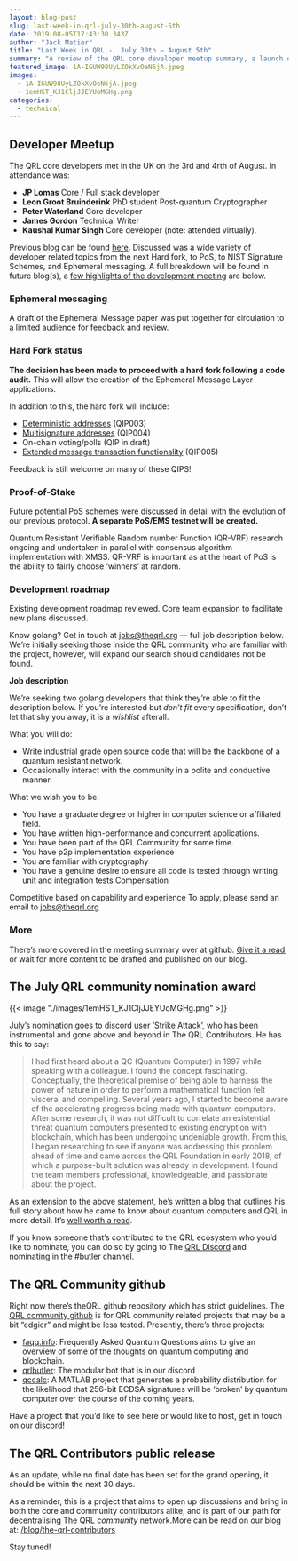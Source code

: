 ```yaml
---
layout: blog-post
slug: last-week-in-qrl-july-30th-august-5th
date: 2019-08-05T17:43:30.343Z
author: "Jack Matier"
title: "Last Week in QRL -  July 30th — August 5th"
summary: "A review of the QRL core developer meetup summary, a launch of the QRL community github, and the July QRL community nomination."
featured_image: 1A-IGUW98UyLZOkXvOeN6jA.jpeg
images:
  - 1A-IGUW98UyLZOkXvOeN6jA.jpeg
  - 1emHST_KJ1CljJJEYUoMGHg.png
categories:
  - technical
---
```


## Developer Meetup

The QRL core developers met in the UK on the 3rd and 4rth of August. In attendance was:

* **JP Lomas** Core / Full stack developer
* **Leon Groot Bruinderink** PhD student Post-quantum Cryptographer
* **Peter Waterland** Core developer
* **James Gordon** Technical Writer
* **Kaushal Kumar Singh** Core developer (note: attended virtually).

Previous blog can be found [here](/blog/the-qrl-developer-meetup). Discussed was a wide variety of developer related topics from the next Hard fork, to PoS, to NIST Signature Schemes, and Ephemeral messaging. A full breakdown will be found in future blog(s), a [few highlights of the development meeting](https://github.com/theQRL/dev-meetings/blob/master/2019/08/03-04.md) are below.

### Ephemeral messaging

A draft of the Ephemeral Message paper was put together for circulation to a limited audience for feedback and review.

### Hard Fork status

**The decision has been made to proceed with a hard fork following a code audit.** This will allow the creation of the Ephemeral Message Layer applications.

In addition to this, the hard fork will include:

* [Deterministic addresses](https://github.com/theQRL/qips/pull/5) (QIP003)
* [Multisignature addresses](https://github.com/theQRL/qips/pull/7) (QIP004)
* On-chain voting/polls (QIP in draft)
* [Extended message transaction functionality](https://github.com/theQRL/qips/pull/8) (QIP005)

Feedback is still welcome on many of these QIPS!

### Proof-of-Stake

Future potential PoS schemes were discussed in detail with the evolution of our previous protocol. **A separate PoS/EMS testnet will be created.**

Quantum Resistant Verifiable Random number Function (QR-VRF) research ongoing and undertaken in parallel with consensus algorithm implementation with XMSS. QR-VRF is important as at the heart of PoS is the ability to fairly choose ‘winners’ at random.

### Development roadmap

Existing development roadmap reviewed. Core team expansion to facilitate new plans discussed.

Know golang? Get in touch at jobs@theqrl.org — full job description below. We’re initially seeking those inside the QRL community who are familiar with the project, however, will expand our search should candidates not be found.

**Job description**

We’re seeking two golang developers that think they’re able to fit the description below. If you’re interested but *don’t fit* every specification, don’t let that shy you away, it is a *wishlist* afterall.

What you will do:

* Write industrial grade open source code that will be the backbone of a quantum resistant network.
* Occasionally interact with the community in a polite and conductive manner.

What we wish you to be:

* You have a graduate degree or higher in computer science or affiliated field.
* You have written high-performance and concurrent applications.
* You have been part of the QRL Community for some time.
* You have p2p implementation experience
* You are familiar with cryptography
* You have a genuine desire to ensure all code is tested through writing unit and integration tests Compensation

Competitive based on capability and experience To apply, please send an email to jobs@theqrl.org

### More

There’s more covered in the meeting summary over at github. [Give it a read,](https://github.com/theQRL/dev-meetings/blob/master/2019/08/03-04.md) or wait for more content to be drafted and published on our blog.

## The July QRL community nomination award

{{< image "./images/1emHST_KJ1CljJJEYUoMGHg.png" >}}

July’s nomination goes to discord user ‘Strike Attack’, who has been instrumental and gone above and beyond in The QRL Contributors. He has this to say:
> I had first heard about a QC (Quantum Computer) in 1997 while speaking with a colleague. I found the concept fascinating. Conceptually, the theoretical premise of being able to harness the power of nature in order to perform a mathematical function felt visceral and compelling.
> Several years ago, I started to become aware of the accelerating progress being made with quantum computers. After some research, it was not difficult to correlate an existential threat quantum computers presented to existing encryption with blockchain, which has been undergoing undeniable growth. From this, I began researching to see if anyone was addressing this problem ahead of time and came across the QRL Foundation in early 2018, of which a purpose-built solution was already in development. I found the team members professional, knowledgeable, and passionate about the project.

As an extension to the above statement, he’s written a blog that outlines his full story about how he came to know about quantum computers and QRL in more detail. It’s [well worth a read](https://medium.com/@MichaelStrike1978/i-had-first-heard-about-a-qc-quantum-computer-in-1997-while-speaking-with-a-colleague-8cadc4b16924).

If you know someone that’s contributed to the QRL ecosystem who you’d like to nominate, you can do so by going to The [QRL Discord](/discord) and nominating in the #butler channel.

## The QRL Community github

Right now there’s theQRL github repository which has strict guidelines. The [QRL community github](https://github.com/theqrl-community) is for QRL community related projects that may be a bit “edgier” and might be less tested. Presently, there’s three projects:

* [faqq.info](https://github.com/theqrl-community/faqq): Frequently Asked Quantum Questions aims to give an overview of some of the thoughts on quantum computing and blockchain.
* [qrlbutler](https://github.com/theqrl-community/qrlbutler): The modular bot that is in our discord
* [qccalc](https://github.com/theqrl-community/QCcalc): A MATLAB project that generates a probability distribution for the likelihood that 256-bit ECDSA signatures will be ‘broken’ by quantum computer over the course of the coming years.

Have a project that you’d like to see here or would like to host, get in touch on our [discord](/discord)!

## The QRL Contributors public release

As an update, while no final date has been set for the grand opening, it should be within the next 30 days.

As a reminder, this is a project that aims to open up discussions and bring in both the core and community contributors alike, and is part of our path for decentralising The QRL *community* network.More can be read on our blog at: [/blog/the-qrl-contributors](/blog/the-qrl-contributors)

Stay tuned!